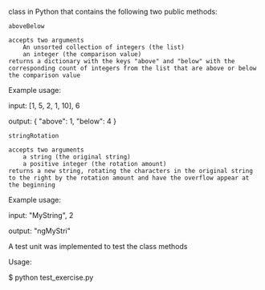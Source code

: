 class in Python that contains the following two public methods:

    aboveBelow

    accepts two arguments
        An unsorted collection of integers (the list)
        an integer (the comparison value)
    returns a dictionary with the keys "above" and "below" with the corresponding count of integers from the list that are above or below the comparison value

Example usage:

input: [1, 5, 2, 1, 10], 6

output: { "above": 1, "below": 4 }

    stringRotation

    accepts two arguments
        a string (the original string)
        a positive integer (the rotation amount)
    returns a new string, rotating the characters in the original string to the right by the rotation amount and have the overflow appear at the beginning

Example usage:

input: "MyString", 2

output: "ngMyStri"

A test unit was implemented to test the class methods

Usage:

$ python test_exercise.py